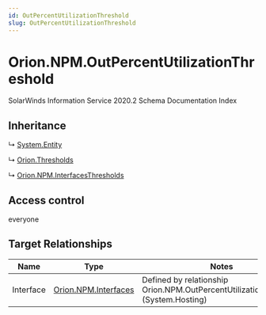 ```yaml
---
id: OutPercentUtilizationThreshold
slug: OutPercentUtilizationThreshold
---
```


# Orion.NPM.OutPercentUtilizationThreshold

SolarWinds Information Service 2020.2 Schema Documentation Index

## Inheritance

↳ [System.Entity](./../System/Entity)

↳ [Orion.Thresholds](./../Orion/Thresholds)

↳ [Orion.NPM.InterfacesThresholds](./../Orion.NPM/InterfacesThresholds)

## Access control

everyone

## Target Relationships

| Name | Type | Notes |
| ------ | ------ | ------ |
| Interface | [Orion.NPM.Interfaces](./../Orion.NPM/Interfaces) | Defined by relationship Orion.NPM.OutPercentUtilizationThreshold (System.Hosting) |

